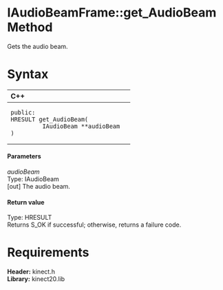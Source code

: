 IAudioBeamFrame::get\_AudioBeam Method  
======================================  

Gets the audio beam. <span id="syntaxSection"></span>

Syntax  
======  

<table>
<colgroup>
<col width="100%" />
</colgroup>
<thead>
<tr class="header">
<th align="left">C++</th>
</tr>
</thead>
<tbody>
<tr class="odd">
<td align="left"><pre><code>public:  
HRESULT get_AudioBeam(  
         IAudioBeam **audioBeam  
)</code></pre></td>
</tr>
</tbody>
</table>

<span id="ID4EG"></span>
#### Parameters  

*audioBeam*    
Type: IAudioBeam  
[out] The audio beam.  

<span id="ID4EP"></span>
#### Return value  

Type: HRESULT  
Returns S\_OK if successful; otherwise, returns a failure code.  

<span id="requirements"></span>

Requirements  
============  

**Header:** kinect.h  
**Library:** kinect20.lib  



<!--Please do not edit the data in the comment block below.-->
<!--
TOCTitle : get_AudioBeam Method
RLTitle : IAudioBeamFrame::get_AudioBeam Method
KeywordK : get_AudioBeam method
KeywordK : IAudioBeamFrame::get_AudioBeam method
KeywordF : IAudioBeamFrame::get_AudioBeam
KeywordF : get_AudioBeam
KeywordF : Microsoft.Kinect.kinect.IAudioBeamFrame.get_AudioBeam(IAudioBeam@)
KeywordA : M:Microsoft.Kinect.kinect.IAudioBeamFrame.get_AudioBeam(IAudioBeam@)
AssetID : M:Microsoft.Kinect.kinect.IAudioBeamFrame.get_AudioBeam(IAudioBeam@)
Locale : en-us
CommunityContent : 1
APIType : Managed
APILocation : 
APIName : Microsoft.Kinect.kinect.IAudioBeamFrame::get_AudioBeam
TargetOS : Windows
TopicType : kbSyntax
DevLang : C++
DocSet : K4Wv2
ProjType : K4Wv2Proj
Technology : Kinect for Windows
Product : Kinect for Windows SDK v2
productversion : 20
-->
